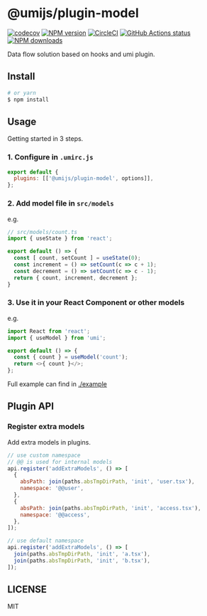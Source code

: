 # @umijs/plugin-model

[![codecov](https://codecov.io/gh/umijs/plugin-model/branch/master/graph/badge.svg)](https://codecov.io/gh/umijs/plugin-model)
[![NPM version](https://img.shields.io/npm/v/@umijs/plugin-model.svg?style=flat)](https://npmjs.org/package/@umijs/plugin-model)
[![CircleCI](https://circleci.com/gh/umijs/plugin-model/tree/master.svg?style=svg)](https://circleci.com/gh/umijs/plugin-model/tree/master)
[![GitHub Actions status](https://github.com/umijs/plugin-model/workflows/Node%20CI/badge.svg)](https://github.com/umijs/plugin-model)
[![NPM downloads](http://img.shields.io/npm/dm/@umijs/plugin-model.svg?style=flat)](https://npmjs.org/package/@umijs/plugin-model)

Data flow solution based on hooks and umi plugin.

## Install

```bash
# or yarn
$ npm install
```

## Usage

Getting started in 3 steps.

### 1. Configure in `.umirc.js`

```js
export default {
  plugins: [['@umijs/plugin-model', options]],
};
```

### 2. Add model file in `src/models`

e.g.

```js
// src/models/count.ts
import { useState } from 'react';

export default () => {
  const [ count, setCount ] = useState(0);
  const increment = () => setCount(c => c + 1);
  const decrement = () => setCount(c => c - 1);
  return { count, increment, decrement };
}
```

### 3. Use it in your React Component or other models

e.g.

```js
import React from 'react';
import { useModel } from 'umi';

export default () => {
  const { count } = useModel('count');
  return <>{ count }</>;
};
```

Full example can find in [./example](https://github.com/umijs/plugin-model/tree/master/example)

## Plugin API

### Register extra models

Add extra models in plugins.

```js
// use custom namespace
// @@ is used for internal models
api.register('addExtraModels', () => [
  {
    absPath: join(paths.absTmpDirPath, 'init', 'user.tsx'),
    namespace: '@@user',
  },
  {
    absPath: join(paths.absTmpDirPath, 'init', 'access.tsx'),
    namespace: '@@access',
  },
]);

// use default namespace
api.register('addExtraModels', () => [
  join(paths.absTmpDirPath, 'init', 'a.tsx'),
  join(paths.absTmpDirPath, 'init', 'b.tsx'),
]);
```

## LICENSE

MIT
